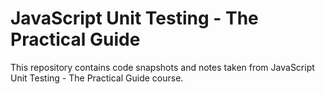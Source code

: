 # JavaScript Unit Testing - The Practical Guide

This repository contains code snapshots and notes taken from JavaScript Unit Testing - The Practical Guide course.
